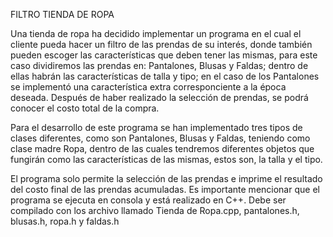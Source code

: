 FILTRO TIENDA DE ROPA

Una tienda de ropa ha decidido implementar un programa en el cual el cliente pueda hacer un filtro de las prendas de su interés, donde también pueden escoger las características que deben tener las mismas, para este caso dividiremos las prendas en: Pantalones, Blusas y Faldas; dentro de ellas habrán las características de talla y tipo; en el caso de los Pantalones se implementó una característica extra corresponciente a la época deseada. Después de haber realizado la selección de prendas, se podrá conocer el costo total de la compra. 

Para el desarrollo de este programa se han implementado tres tipos de clases diferentes, como son Pantalones, Blusas y Faldas, teniendo como clase madre Ropa, dentro de las cuales tendremos diferentes objetos que fungirán como las características de las mismas, estos son, la talla y el tipo.

El programa solo permite la selección de las prendas e imprime el resultado del costo final de las prendas acumuladas.
Es importante mencionar que el programa se ejecuta en consola y está realizado en C++. Debe ser compilado con los archivo llamado Tienda de Ropa.cpp, pantalones.h, blusas.h, ropa.h y faldas.h
